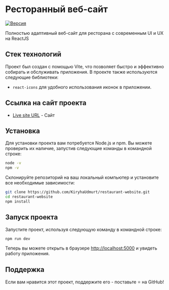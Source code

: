 # Ресторанный веб-сайт

[![Версия](https://img.shields.io/badge/version-1.0.0-blue.svg?cacheSeconds=2592000)](/)

Полностью адаптивный веб-сайт для ресторана с современным UI и UX на ReactJS

## Стек технологий

Проект был создан с помощью Vite, что позволяет быстро и эффективно собирать и обслуживать приложения. В проекте также используются следующие библиотеки:

- `react-icons` для удобного использования иконок в приложении.

## Ссылка на сайт проекта

- [Live site URL](https://gericht-restaurant-website-umber.vercel.app/) - Сайт


## Установка

Для установки проекта вам потребуется Node.js и npm. Вы можете проверить их наличие, запустив следующие команды в командной строке:

```sh
node -v
npm -v
```

Склонируйте репозиторий на ваш локальный компьютер и установите все необходимые зависимости:

```sh
git clone https://github.com/KiryhaUdmurt/restaurant-website.git
cd restaurant-website
npm install
```

## Запуск проекта

Запустите проект, используя следующую команду в командной строке:

```sh
npm run dev
```

Теперь вы можете открыть в браузере [http://localhost:5000](http://localhost:5000) и увидеть работу приложения. 


## Поддержка

Если вам нравится этот проект, поддержите его - поставьте ⭐️ на GitHub!
